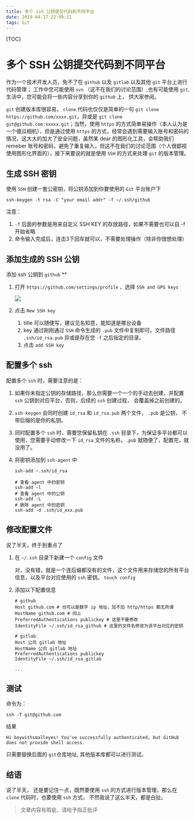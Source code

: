 ```yaml
---
title: 多个 ssh 公钥提交代码到不同平台
date: 2019-04-17 22:09:21
tags: Git
---
```


[TOC]
# 多个 SSH 公钥提交代码到不同平台

作为一个技术开发人员，免不了在 `github` 以及 `gitlab` 以及其他 `git` 平台上进行代码管理；
工作中您可能使用 `svn` （这不在我们的讨论范围）,也有可能使用 `git`, 生活中，您可能会将一些内容分享到你的 `github` 上， 供大家参阅。

`git` 创建版本库很容易， `clone` 代码也仅仅是简单的一句 `git clone https://github.com/xxxx.git`，异或是 `git clone git@github.com:xxxxx.git`；当然，使用 `https` 的方式简单易操作（本人认为是一个傻瓜相机），但是通过使用 `https` 的方式，经常会遇到需要输入账号和密码的情况，这大大的加大了安全问题，虽然某 dear 的图形化工具，会帮助我们 remeber 账号和密码，避免了重复输入，但这不在我们的讨论范围（个人很鄙视使用图形化界面的），接下来要说的就是使用 `SSH` 的方式来处理 `git` 的版本管理。

<!--more-->

## 生成 SSH 密钥

使用 `SSH` 创建一套公密钥，将公钥添加到你要使用的 `Git` 平台账户下

```
ssh-keygen -t rsa -C "your email addr" -f ~/.ssh/github
```

注意：
1. `-f` 后面的参数是用来自定义 SSH KEY 的存放路径，如果不需要也可以自 -f 开始省略
2. 命令输入完成后，连击3下回车就可以，不需要处理操作（除非你很想处理）

## 添加生成的 SSH 公钥

添加 ssh 公钥到 `github` **
    
1. 打开 `https://github.com/settings/profile` ，选择 `SSH and GPG keys`

    ![](http://i2.bvimg.com/512707/02d40a07fbe50297s.png)
2. 点击 `New SSH key`

    1. title 可以随便写，建议见名知意，能知道是哪台设备
    2. key 通过刚刚通过 `SSH` 命令生成的 `.pub` 文件中复制即可。文件路径 `.ssh/id_rsa.pub` 异或是存在您 `-f` 之后指定的目录。
    3. 点击 `add SSH key`


## 配置多个 ssh

配置多个 `ssh` 时，需要注意的是：

1. 如果你未指定公钥的存储路径，那么你需要一个一个的手动去创建，并配置 `ssh` 公钥到对应平台，否则，后续的 `ssh` 创建过程， 会覆盖掉之前创建的。
2. `ssh-keygen` 会同时创建 `id_rsa` 和 `id_rsa.pub` 两个文件， `.pub` 是公钥， 不带后缀的是你的私钥。
3. 同时配置多个 `ssh` 时，需要您保留私钥在 `.ssh` 目录下，为保证多平台都可以使用，您需要手动修改一下 `id_rsa` 文件的名称，`.pub` 就随便了，配置完，就没用了。
4. 将密钥添加到 `ssh-agent` 中

    ```
    ssh-add ~.ssh/id_rsa
    ```
    
    ```
    # 查看 agent 中的密钥
    ssh-add -l
    # 查看 agent 中的公钥
    ssh-add -L
    # 删除 agent 中的密钥
    ssh-add -d .ssh/id_xxx.pub
    ```


## 修改配置文件

说了半天，终于到重点了

1. 在 `~/.ssh` 目录下新建一个 `config` 文件

    对，没有错，就是一个连后缀都没有的文件，这个文件用来存储您的所有平台信息，以及平台对应使用的 `ssh` 密钥。
    `touch config`

2. 添加以下配置信息

    ```
    # github
    Host github.com # 也可以是数字 ip 地址，加不加 http/https 都无所谓
    HostName github.com # 同上
    PreferredAuthentications publickey # 这里不要修改
    IdentityFile ~/.ssh/id_rsa_github # 这里的文件名修改为该平台对应的密钥
    
    # gitlab
    Host 公司 gitlab 地址
    HostName 公司 gitlab 地址
    PreferredAuthentications publickey
    IdentityFile ~/.ssh/id_rsa_gitlab
    
    ...
    ```

## 测试

命令为：

```
ssh -T git@github.com
```

结果

```
Hi boywithsmalleyes! You've successfully authenticated, but GitHub does not provide shell access.
```

只需要替换后面的 `git`仓库地址, 其他版本库都可以进行测试。



## 结语

说了半天， 还是要记住一点，既然要使用 `ssh` 的方式进行版本管理，那么在 `clone` 代码时，也要使用 `ssh` 方式， 不然我说了这么半天，都是白扯。







> 文章内容有瑕疵，请给予指正批评


